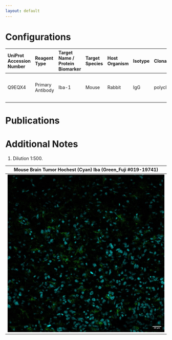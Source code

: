 ```yaml
---
layout: default
---
```


# Configurations

| UniProt Accession Number   | Reagent Type     | Target Name / Protein Biomarker   | Target Species   | Host Organism   | Isotype   | Clonality   | Vendor                  | Catalog Number   | Conjugate   | RRID      | Availability   | Method                 | Tissue Preservation   | Target Tissue   | Tissue State   | Detergent          | Antigen Retrieval Conditions   | Dye Inactivation Conditions   | Recommend   | Agree                                                        | Disagree   | Contributor                                                  | Notes       |
|:---------------------------|:-----------------|:----------------------------------|:-----------------|:----------------|:----------|:------------|:------------------------|:-----------------|:------------|:----------|:---------------|:-----------------------|:----------------------|:----------------|:---------------|:-------------------|:-------------------------------|:------------------------------|:------------|:-------------------------------------------------------------|:-----------|:-------------------------------------------------------------|:------------|
| Q9EQX4                     | Primary Antibody | Iba-1                             | Mouse            | Rabbit          | IgG       | polyclonal  | FUJIFILM Wako Chemicals U.S.A. Corporation | 019-19741        | NA          | AB_839504 | Stock          | Multiplexed 2D Imaging | 4% PFA Fixed Frozen   | Brain           | Tumor          | 0.3%  Triton-X-100 | NA                             | NA                            | Yes         | [0000-0002-6944-6997](https://orcid.org/0000-0002-6944-6997) | NA         | [0000-0002-6944-6997](https://orcid.org/0000-0002-6944-6997) | [1](#notes) |

# Publications



# Additional Notes

<a name="notes"></a>
1. Dilution 1:500.

| Mouse Brain Tumor Hochest (Cyan) Iba (Green_Fuji #019-19741) |
|:-------:|
| ![](Mouse_Brain_Tumor_Hochest_Cyan_Iba_Green_Fuji_019-19741.jpg) |
